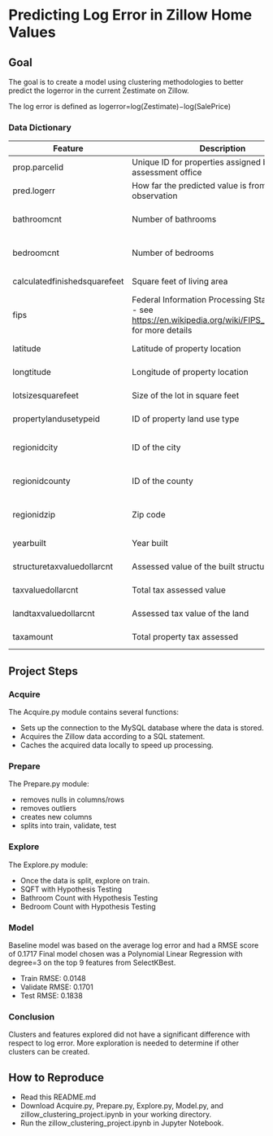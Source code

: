 # Predicting Log Error in Zillow Home Values


## Goal

The goal is to create a model using clustering methodologies to better predict the logerror in the current Zestimate on Zillow.

The log error is defined as logerror=log(Zestimate)−log(SalePrice)


### Data Dictionary

| Feature                      | Description                                                                                                        | Data Type                      |
|------------------------------|--------------------------------------------------------------------------------------------------------------------|--------------------------------|
| prop.parcelid                | Unique ID for properties assigned by the tax assessment office                                                     | discrete, integer              |
| pred.logerr                  | How far the predicted value is from the actual observation                                                         | continuous, float              |
| bathroomcnt                  | Number of bathrooms                                                                                                | discrete, integer, categorical |
| bedroomcnt                   | Number of bedrooms                                                                                                 | discrete, integer, categorical |
| calculatedfinishedsquarefeet | Square feet of living area                                                                                         | continuous, float              |
| fips                         | Federal Information Processing Standard code - see https://en.wikipedia.org/wiki/FIPS_county_code for more details | discrete, integer, categorical |
| latitude                     | Latitude of property location                                                                                      | continuous, float              |
| longtitude                   | Longitude of property location                                                                                     | continuous, float              |
| lotsizesquarefeet            | Size of the lot in square feet                                                                                     | continuous, float              |
| propertylandusetypeid        | ID of property land use type                                                                                       | discrete, integer              |
| regionidcity                 | ID of the city                                                                                                     | discrete, integer, categorical |
| regionidcounty               | ID of the county                                                                                                   | discrete, integer, categorical |
| regionidzip                  | Zip code                                                                                                           | discrete, integer, categorical |
| yearbuilt                    | Year built                                                                                                         | discrete, integer              |
| structuretaxvaluedollarcnt   | Assessed value of the built structure                                                                              | continuous, float              |
| taxvaluedollarcnt            | Total tax assessed value                                                                                           | continuous, float              |
| landtaxvaluedollarcnt        | Assessed tax value of the land                                                                                     | continuous, float              |
| taxamount                    | Total property tax assessed                                                                                        | continuous, float              |

## Project Steps

### Acquire

The Acquire.py module contains several functions:
- Sets up the connection to the MySQL database where the data is stored.
- Acquires the Zillow data according to a SQL statement.
- Caches the acquired data locally to speed up processing.

### Prepare

The Prepare.py module:
- removes nulls in columns/rows
- removes outliers
- creates new columns
- splits into train, validate, test

### Explore

The Explore.py module:
- Once the data is split, explore on train.
- SQFT with Hypothesis Testing
- Bathroom Count with Hypothesis Testing
- Bedroom Count with Hypothesis Testing

### Model

Baseline model was based on the average log error and had a RMSE score of 0.1717
Final model chosen was a Polynomial Linear Regression with degree=3 on the top 9 features from SelectKBest.

- Train RMSE: 0.0148
- Validate RMSE: 0.1701
- Test RMSE: 0.1838

### Conclusion

Clusters and features explored did not have a significant difference with respect to log error. More exploration is needed to determine if other clusters can be created.

## How to Reproduce
-  Read this README.md
-  Download Acquire.py, Prepare.py, Explore.py, Model.py, and zillow_clustering_project.ipynb in your working directory.
-  Run the zillow_clustering_project.ipynb in Jupyter Notebook.


